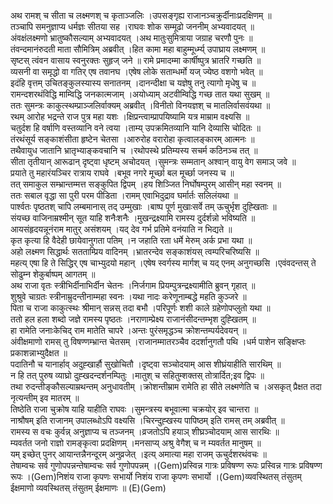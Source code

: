 

  
अथ रामश् च सीता च लक्ष्मणश् च कृताञ्जलिः ।उपसङ्गृह्य राजानञ्चक्रुर्दीनाःप्रदक्षिणम्  ॥   
तञ्चापि समनुज्ञाप्य धर्मज्ञः सीतया सह ।राघवः शोक सम्मूढो जननीम् अभ्यवादयत्  ॥   
अंवक्षंलक्ष्मणो भ्रातुष्कौसल्याम् अभ्यवादयत् ।अथ मातुःसुमित्राया जग्राह चरणौ पुनः  ॥   
तंवन्दमानंरुदती माता सौमित्रिम् अब्रवीत् ।हित कामा महा बाहुम्मूर्ध्म्य् उपाघ्राय लक्ष्मणम्  ॥   
सृष्टस् त्वंवन वासाय स्वनुरक्तः सुहृज् जने  ॥ रामे प्रमादम्मा कार्षीष्पुत्र भ्रातरि गच्छति  ॥   
व्यसनी वा समृद्धो वा गतिर् एष तवानघ ।एषेष लोके सताम्धर्मो यज् ज्येष्ठ वशगो भवेत्  ॥   
इदंहि वृत्तम् उचितङ्कुलस्यास्य सनातनम् ।दानन्दीक्षा च यज्ञेषु तनु त्यागो मृधेषु च  ॥   
रामन्दशरथंविद्धि माम्विद्धि जनकात्मजाम् ।अयोध्याम् अटवीम्विद्धि गच्छ तात यथा सुखम्  ॥   
ततः सुमन्त्रः काकुत्स्थम्प्राञ्जलिर्वाक्यम् अब्रवीत् ।विनीतो विनयज्ञश् च मातलिर्वासवंयथा  ॥   
रथम् आरोह भद्रन्ते राज पुत्र महा यशः ।क्षिप्रन्त्वाम्प्रापयिष्यामि यत्र माम्राम वक्ष्यसि  ॥   
चतुर्दश हि वर्षाणि वस्तव्यानि वने त्वया ।ताम्य् उपक्रमितव्यानि यानि देव्यासि चोदितः  ॥   
तंरथंसूर्य सङ्काशंसीता हृष्टेन चेतसा ।आरुरोह वरारोहा कृत्वालङ्कारम् आत्मनः  ॥   
तथैवायुध जातानि भ्रातृभ्याङ्कवचानि च ।रथोपस्थे प्रतिम्यस्य सचर्म कठिनञ्च तत्  ॥   
सीता तृतीयान् आरूढान् दृष्ट्वा धृष्टम् अचोदयत् ।सुमन्त्रः सम्मतान् अश्वान् वायु वेग समाञ् जवे  ॥   
प्रयाते तु महारंयञ्चिर रात्राय राघवे ।बभूव नगरे मूर्च्छा बल मूर्च्छा जनस्य च  ॥   
तत् समाकुल सम्भ्रान्तम्मत्त सङ्कुपित द्विपम् ।हय शिञ्जित निर्घोषम्पुरम् आसीन् महा स्वनम्  ॥   
ततः सबाल वृद्धा सा पुरी परम पीडिता ।रामम् एवाभिदुद्राव घर्मार्तः सलिलंयथा  ॥   
पार्श्वतः पृष्ठतश् चापि लम्बमानास् तद् उम्मुखाः ।बाष्प पूर्ण मुखाःसर्वे तम् ऊचुर्भृश दुह्खिताः  ॥   
संयच्छ वाजिनाम्रश्मीन् सूत याहि शनैःशनैः ।मुखन्द्रक्ष्यामि रामस्य दुर्दर्शन्नो भविष्यति  ॥   
आयसंहृदयन्नूनंराम मातुर् असंशयम् ।यद् देव गर्भ प्रतिमे वनंयाति न भिद्यते  ॥   
कृत कृत्या हि वैदेही छायेवानुगता पतिम् ।न जहाति रता धर्मे मेरुम् अर्क प्रभा यथा  ॥   
अहो लक्ष्मण सिद्धार्थः सतताम्प्रिय वादिनम् ।भ्रातरन्देव सङ्काशंयस् त्वम्परिचरिष्यसि  ॥   
महत्य् एषा हि ते सिद्धिर् एष चाभ्युदयो महान् ।एषेष स्वर्गस्य मार्गश् च यद् एनम् अनुगच्छसि ।एवंवदन्तस् ते सोढुम्न शेकुर्बाष्पम् आगतम्  ॥   
अथ राजा वृतः स्त्रीभिर्दीनाभिर्दीन चेतनः ।निर्जगाम प्रियम्पुत्रन्द्रक्ष्यामीति ब्रुवन् गृहात्  ॥   
शुश्रुवे चाग्रतः स्त्रीनाम्रुदन्तीनाम्महा स्वनः ।यथा नादः करेणूनाम्बद्धे महति कुञ्जरे  ॥   
पिता च राजा काकुत्स्थः श्रीमान् सन्नस् तदा बभौ ।परिपूर्णः शशी काले ग्रहेणोपप्लुतो यथा  ॥   
ततो हल हला शब्दो जज्ञे रामस्य पृष्ठतः ।नराणाम्प्रेक्ष्य राजानंसीदन्तम्भृश दुह्खितम्  ॥   
हा रामेति जनाःकेचिद् राम मातेति चापरे ।अन्तः पुरंसमृद्धञ्च क्रोशन्तम्पर्यदेवयन्  ॥   
अंवीक्षमाणो रामस् तु विषण्णम्भ्रान्त चेतसम् ।राजानम्मातरञ्चैव ददर्शानुगतौ पथि ।धर्म पाशेन सङ्क्षिप्तः प्रकाशन्नाभ्युदैक्षत  ॥   
पदातिनौ च यानार्हाव् अदुह्खार्हौ सुखोचितौ ।दृष्ट्वा सञ्चोदयाम् आस शीघ्रंयाहीति सारथिम्  ॥   
न हि तत् पुरुष व्याघ्रो दुह्खदन्दर्शनम्पितुः ।मातुश् च सहितुम्शक्तस् तोत्रार्दित;इव द्विपः  ॥   
तथा रुदन्तीङ्कौसल्याम्रथन्तम् अनुधावतीम् ।क्रोशन्तीम्राम रामेति हा सीते लक्ष्मणेति च ।असकृत् प्रैक्षत तदा नृत्यन्तीम् इव मातरम्  ॥   
तिष्ठेति राजा चुक्रोष याहि याहीति राघवः ।सुमन्त्रस्य बभूवात्मा चक्रयोर् इव चान्तरा  ॥   
नाश्रौषम् इति राजानम् उपालब्धोऽपि वक्ष्यसि ।चिरन्दुह्खस्य पापिष्ठम् इति रामस् तम् अब्रवीत्  ॥   
रामस्य स वचः कुर्वन्न् अनुज्ञाप्य च तञ्जनम् ।व्रजतोऽपि हयाञ् शीघ्रञ्चोदयाम् आस सारथिः  ॥   
म्यवर्तत जनो राज्ञो रामङ्कृत्वा प्रदक्षिणम् ।मनसाप्य् अश्रु वेगैश् च न म्यवर्तत मानुषम्  ॥   
यम् इच्छेत् पुनर् आयान्तन्नैनन्दूरम् अनुव्रजेत् ।इत्य् अमात्या महा राजम् ऊचुर्दशरथंवचः  ॥   
तेषाम्वचः सर्व गुणोपपन्नन्तेषाम्वचः सर्व गुणोपपन्नम् ।(Gem)प्रस्विन्न गात्रः प्रविषण्ण रूपः प्रस्विन्न गात्रः प्रविषण्ण रूपः ।(Gem)निशंय राजा कृपणः सभार्यो निशंय राजा कृपणः सभार्यो ।(Gem)व्यवस्थितस् तंसुतम् ईक्षमाणो व्यवस्थितस् तंसुतम् ईक्षमाणः  ॥ (E)(Gem)  
